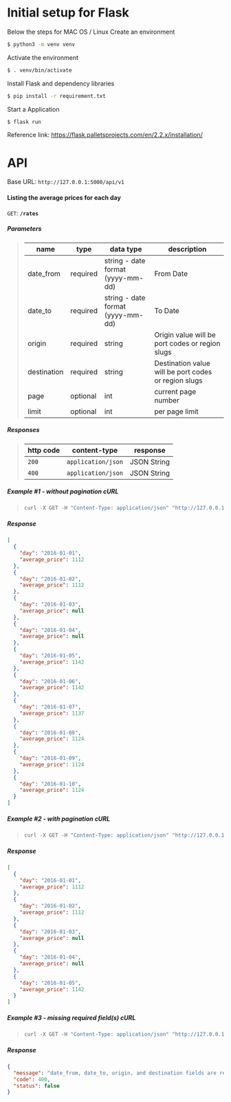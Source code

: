 # Initial setup for Flask

Below the steps for MAC OS / Linux
Create an environment
```bash
$ python3 -m venv venv
```
Activate the environment
```bash
$ . venv/bin/activate
```
Install Flask and dependency libraries
```bash
$ pip install -r requirement.txt
```
Start a Application
```bash
$ flask run
```
Reference link: 
https://flask.palletsprojects.com/en/2.2.x/installation/


# API
Base URL: `http://127.0.0.1:5000/api/v1`
#### Listing the average prices for each day


 <summary><code>GET</code>: <code><b>/rates</b></code></summary>

##### Parameters

> | name      |  type     | data type | description |
> |-----------|-----------|-----------|-------------|
> | date_from | required | string - date format (yyyy-mm-dd) | From Date |
> | date_to | required | string - date format (yyyy-mm-dd) | To Date |
> | origin | required | string | Origin value will be port codes or region slugs |
> | destination | required | string | Destination value will be port codes or region slugs  |
> | page | optional | int | current page number  |
> | limit | optional | int | per page limit  |

##### Responses

> | http code | content-type | response |
> |-----------|--------------|----------|
> | `200` | `application/json` | JSON String |
> | `400` | `application/json` | JSON String |

##### Example #1 - without pagination cURL

> ```javascript
> curl -X GET -H "Content-Type: application/json" "http://127.0.0.1:5000/api/v1/rates?date_from=2016-01-01&date_to=2016-01-10&origin=CNSGH&destination=north_europe_main"
> ```

##### Response

```json
[
  {
    "day": "2016-01-01",
    "average_price": 1112
  },
  {
    "day": "2016-01-02",
    "average_price": 1112
  },
  {
    "day": "2016-01-03",
    "average_price": null
  },
  {
    "day": "2016-01-04",
    "average_price": null
  },
  {
    "day": "2016-01-05",
    "average_price": 1142
  },
  {
    "day": "2016-01-06",
    "average_price": 1142
  },
  {
    "day": "2016-01-07",
    "average_price": 1137
  },
  {
    "day": "2016-01-08",
    "average_price": 1124
  },
  {
    "day": "2016-01-09",
    "average_price": 1124
  },
  {
    "day": "2016-01-10",
    "average_price": 1124
  }
]
```

##### Example #2 - with pagination cURL

> ```javascript
> curl -X GET -H "Content-Type: application/json" "http://127.0.0.1:5000/api/v1/rates?date_from=2016-01-01&date_to=2016-01-10&origin=CNSGH&destination=north_europe_main&page=1&limit=5"
> ```

##### Response

```json
[
  {
    "day": "2016-01-01",
    "average_price": 1112
  },
  {
    "day": "2016-01-02",
    "average_price": 1112
  },
  {
    "day": "2016-01-03",
    "average_price": null
  },
  {
    "day": "2016-01-04",
    "average_price": null
  },
  {
    "day": "2016-01-05",
    "average_price": 1142
  }
]
```

##### Example #3 - missing required field(s) cURL

> ```javascript
> curl -X GET -H "Content-Type: application/json" "http://127.0.0.1:5000/api/v1/rates?date_from=2016-01-01&date_to=2016-01-10&origin=CNSGH"
> ```

##### Response

```json
{
  "message": "date_from, date_to, origin, and destination fields are required",
  "code": 400,
  "status": false
}
```
